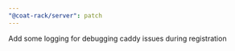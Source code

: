 ```yaml
---
"@coat-rack/server": patch
---
```


Add some logging for debugging caddy issues during registration
